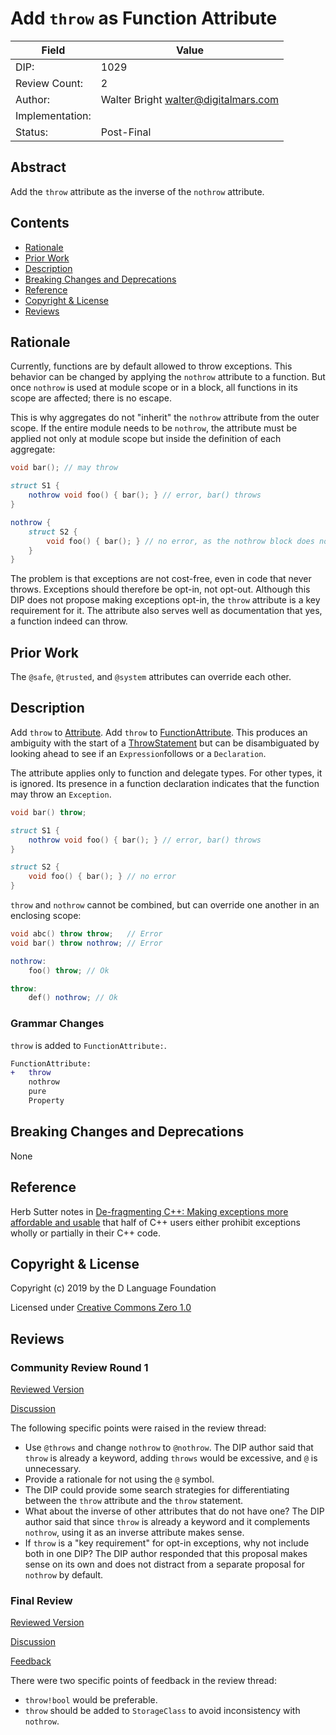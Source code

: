 # Add `throw` as Function Attribute

| Field           | Value                                                           |
|-----------------|-----------------------------------------------------------------|
| DIP:            | 1029                                                            |
| Review Count:   | 2                                                               |
| Author:         | Walter Bright walter@digitalmars.com                            |
| Implementation: |                                                                 |
| Status:         | Post-Final                                                      |

## Abstract
Add the `throw` attribute as the inverse of the `nothrow` attribute.

## Contents
* [Rationale](#rationale)
* [Prior Work](#prior-work)
* [Description](#description)
* [Breaking Changes and Deprecations](#breaking-changes-and-deprecations)
* [Reference](#reference)
* [Copyright & License](#copyright--license)
* [Reviews](#reviews)

## Rationale
Currently, functions are by default allowed to throw exceptions. This behavior can be changed
by applying the `nothrow` attribute to a function. But once `nothrow` is used at module scope
or in a block, all functions in its scope are affected; there is no escape.

This is why aggregates do not "inherit" the `nothrow` attribute from the outer scope.
If the entire module needs to be `nothrow`, the attribute must be applied not only at module
scope but inside the definition of each aggregate:

```d
void bar(); // may throw

struct S1 {
    nothrow void foo() { bar(); } // error, bar() throws
}

nothrow {
    struct S2 {
        void foo() { bar(); } // no error, as the nothrow block does not apply
    }
}
```

The problem is that exceptions are not cost-free, even in code that never throws. Exceptions
should therefore be opt-in, not opt-out. Although this DIP does not propose making exceptions
opt-in, the `throw` attribute is a key requirement for it. The attribute also serves
well as documentation that yes, a function indeed can throw.

## Prior Work
The `@safe`, `@trusted`, and `@system` attributes can override each other.

## Description
Add `throw` to [Attribute](https://dlang.org/spec/attribute.html#Attribute).
Add `throw` to [FunctionAttribute](https://dlang.org/spec/function.html#FunctionAttribute).
This produces an ambiguity with the start of a
[ThrowStatement](https://dlang.org/spec/statement.html#throw-statement)
but can be disambiguated by looking ahead to see if an `Expression`follows or a `Declaration`.

The attribute applies only to function and delegate types. For other types, it is ignored.
Its presence in a function declaration indicates that the function may throw an `Exception`.

```d
void bar() throw;

struct S1 {
    nothrow void foo() { bar(); } // error, bar() throws
}

struct S2 {
    void foo() { bar(); } // no error
}
```

`throw` and `nothrow` cannot be combined, but can override one another in an enclosing scope:

```d
void abc() throw throw;   // Error
void bar() throw nothrow; // Error

nothrow:
    foo() throw; // Ok

throw:
    def() nothrow; // Ok
```

### Grammar Changes
`throw` is added to `FunctionAttribute:`.

```diff
FunctionAttribute:
+   throw
    nothrow
    pure
    Property
```

## Breaking Changes and Deprecations
None

## Reference
Herb Sutter notes in
[De-fragmenting C++: Making exceptions more affordable and usable](https://www.youtube.com/watch?v=os7cqJ5qlzo)
that half of C++ users either prohibit exceptions wholly or partially in their C++ code.

## Copyright & License
Copyright (c) 2019 by the D Language Foundation

Licensed under [Creative Commons Zero 1.0](https://creativecommons.org/publicdomain/zero/1.0/legalcode.txt)

## Reviews

### Community Review Round 1

[Reviewed Version](https://github.com/dlang/DIPs/blob/8c48c98a0495f73db9a2d5c4aef502b9febe9673/DIPs/DIP1029.md)

[Discussion](https://forum.dlang.org/post/sbdrybtyfkxfhxxjgqco@forum.dlang.org)

The following specific points were raised in the review thread:
* Use `@throws` and change `nothrow` to `@nothrow`. The DIP author said that `throw` is already a keyword, adding `throws` would be excessive, and `@` is unnecessary.
* Provide a rationale for not using the `@` symbol.
* The DIP could provide some search strategies for differentiating between the `throw` attribute and the `throw` statement.
* What about the inverse of other attributes that do not have one? The DIP author said that since `throw` is already a keyword and it complements `nothrow`, using it as an inverse attribute makes sense.
* If `throw` is a "key requirement" for opt-in exceptions, why not include both in one DIP? The DIP author responded that this proposal makes sense on its own and does not distract from a separate proposal for `nothrow` by default.

### Final Review

[Reviewed Version](https://github.com/dlang/DIPs/blob/9db80ddadcf5a220958ddcfec14b9c71cdb43d1c/DIPs/DIP1029.md)

[Discussion](https://forum.dlang.org/post/lyerouocavjvspqwvrmb@forum.dlang.org)

[Feedback](https://forum.dlang.org/post/qhtqeavhyzjfamhgcjjl@forum.dlang.org)

There were two specific points of feedback in the review thread:
* `throw!bool` would be preferable.
* `throw` should be added to `StorageClass` to avoid inconsistency with `nothrow`.